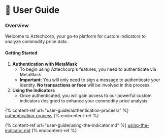 # 🤷 User Guide

### Overview

Welcome to Aztechcorp, your go-to platform for custom indicators to analyze commodity price data.

#### Getting Started

1. **Authentication with MetaMask**
   * To begin using Aztechcorp's features, you need to authenticate via MetaMask.
   * **Important:** You will only need to sign a message to authenticate your identity. **No transactions or fees** will be involved in this process.
2. **Using the Indicators**
   * Once authenticated, you will gain access to our powerful custom indicators designed to enhance your commodity price analysis.

{% content-ref url="user-guide/authentication-process/" %}
[authentication-process](user-guide/authentication-process/)
{% endcontent-ref %}

{% content-ref url="user-guide/using-the-indicator.md" %}
[using-the-indicator.md](user-guide/using-the-indicator.md)
{% endcontent-ref %}
